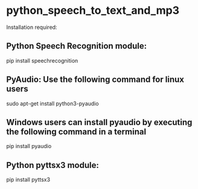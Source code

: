 # python_speech_to_text_and_mp3

Installation required:

Python Speech Recognition module:
----------------------------
pip install speechrecognition

PyAudio: Use the following command for linux users
------------------------------------------------
sudo apt-get install python3-pyaudio

Windows users can install pyaudio by executing the following command in a terminal
------------------------------------------------------------------------------
pip install pyaudio

Python pyttsx3 module:
----------------------
pip install pyttsx3
